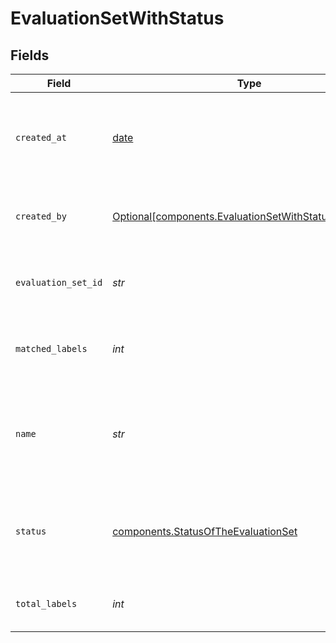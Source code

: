 # EvaluationSetWithStatus


## Fields

| Field                                                                                                                | Type                                                                                                                 | Required                                                                                                             | Description                                                                                                          |
| -------------------------------------------------------------------------------------------------------------------- | -------------------------------------------------------------------------------------------------------------------- | -------------------------------------------------------------------------------------------------------------------- | -------------------------------------------------------------------------------------------------------------------- |
| `created_at`                                                                                                         | [date](https://docs.python.org/3/library/datetime.html#date-objects)                                                 | :heavy_check_mark:                                                                                                   | Datetime object, specifies when the evaluation set was created                                                       |
| `created_by`                                                                                                         | [Optional[components.EvaluationSetWithStatusCreatedBy]](../../models/components/evaluationsetwithstatuscreatedby.md) | :heavy_minus_sign:                                                                                                   | The user who created the evaluation set.                                                                             |
| `evaluation_set_id`                                                                                                  | *str*                                                                                                                | :heavy_check_mark:                                                                                                   | Unique identifier of an evaluation set                                                                               |
| `matched_labels`                                                                                                     | *int*                                                                                                                | :heavy_check_mark:                                                                                                   | The number of labels that were not matched                                                                           |
| `name`                                                                                                               | *str*                                                                                                                | :heavy_check_mark:                                                                                                   | Name of the evaluation set. By default, the name of the csv or Squad2 file.                                          |
| `status`                                                                                                             | [components.StatusOfTheEvaluationSet](../../models/components/statusoftheevaluationset.md)                           | :heavy_check_mark:                                                                                                   | Shows you what is currently happening to the evaluation set.                                                         |
| `total_labels`                                                                                                       | *int*                                                                                                                | :heavy_check_mark:                                                                                                   | The total number of uploaded labels                                                                                  |